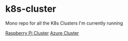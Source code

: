# k8s-cluster
Mono repo for all the K8s Clusters I'm currently running

[Raspberry Pi Cluster](picluser/README.md)
[Azure Cluster](azure/README.md)